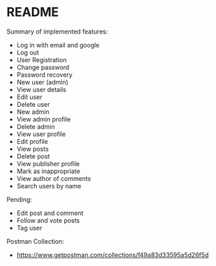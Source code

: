 # README

Summary of implemented features:

- Log in with email and google
- Log out
- User Registration
- Change password
- Password recovery
- New user (admin)
- View user details
- Edit user
- Delete user
- New admin
- View admin profile
- Delete admin
- View user profile
- Edit profile
- View posts
- Delete post
- View publisher profile
- Mark as inappropriate
- View author of comments
- Search users by name

Pending:

- Edit post and comment
- Follow and vote posts
- Tag user

Postman Collection:

- https://www.getpostman.com/collections/f49a83d33595a5d26f5d

